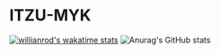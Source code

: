 # ITZU-MYK
<!--[![Top Langs](https://github-readme-stats.vercel.app/api/top-langs/?username=ITZU-MYK-OFFICIAL&layout=compact&exclude_repo=web-development-tutorials)](https://github.com/anuraghazra/github-readme-stats)
[![Top Langs](https://github-readme-stats.vercel.app/api/top-langs/?username=ITZU-MYK-OFFICIAL)](https://github.com/anuraghazra/github-readme-stats)-->

[![willianrod's wakatime stats](https://github-readme-stats.vercel.app/api/wakatime?username=ITZU-MYK-OFFICIAL)](https://github.com/anuraghazra/github-readme-stats)
![Anurag's GitHub stats](https://github-readme-stats.vercel.app/api?username=ITZU-MYK-OFFICIAL&count_private=true&theme=cobalt&show_icons=true)
